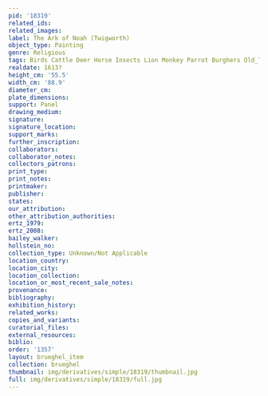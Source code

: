 ```yaml
---
pid: '18319'
related_ids: 
related_images: 
label: The Ark of Noah (Twigworth)
object_type: Painting
genre: Religious
tags: Birds Cattle Deer Horse Insects Lion Monkey Parrot Burghers Old_Testament Paradise
realdate: 1613?
height_cm: '55.5'
width_cm: '88.9'
diameter_cm: 
plate_dimensions: 
support: Panel
drawing_medium: 
signature: 
signature_location: 
support_marks: 
further_inscription: 
collaborators: 
collaborator_notes: 
collectors_patrons: 
print_type: 
print_notes: 
printmaker: 
publisher: 
states: 
our_attribution: 
other_attribution_authorities: 
ertz_1979: 
ertz_2008: 
bailey_walker: 
hollstein_no: 
collection_type: Unknown/Not Applicable
location_country: 
location_city: 
location_collection: 
location_or_most_recent_sale_notes: 
provenance: 
bibliography: 
exhibition_history: 
related_works: 
copies_and_variants: 
curatorial_files: 
external_resources: 
biblio: 
order: '1357'
layout: brueghel_item
collection: brueghel
thumbnail: img/derivatives/simple/18319/thumbnail.jpg
full: img/derivatives/simple/18319/full.jpg
---
```

